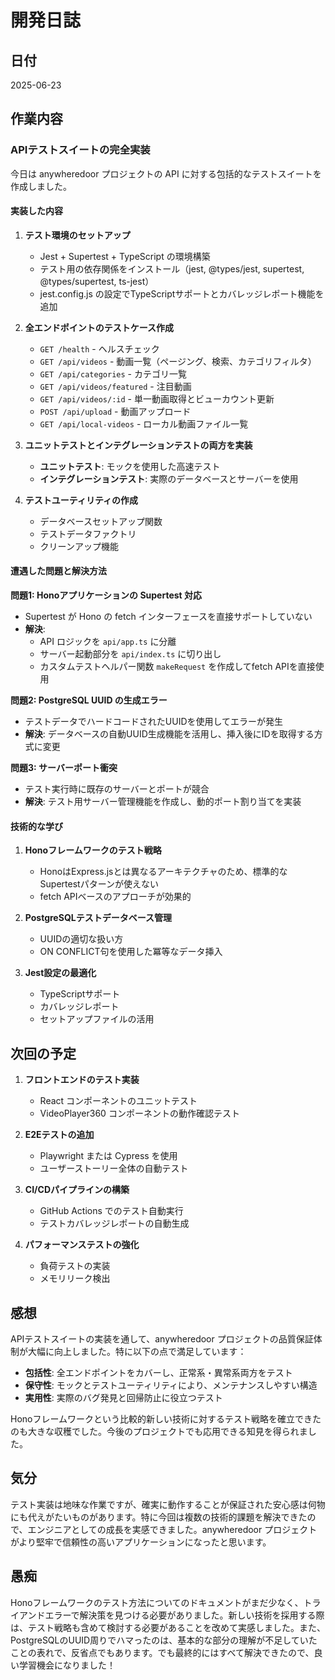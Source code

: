 # 開発日誌

## 日付
2025-06-23

## 作業内容

### APIテストスイートの完全実装

今日は anywheredoor プロジェクトの API に対する包括的なテストスイートを作成しました。

#### 実装した内容
1. **テスト環境のセットアップ**
   - Jest + Supertest + TypeScript の環境構築
   - テスト用の依存関係をインストール（jest, @types/jest, supertest, @types/supertest, ts-jest）
   - jest.config.js の設定でTypeScriptサポートとカバレッジレポート機能を追加

2. **全エンドポイントのテストケース作成**
   - `GET /health` - ヘルスチェック
   - `GET /api/videos` - 動画一覧（ページング、検索、カテゴリフィルタ）
   - `GET /api/categories` - カテゴリ一覧
   - `GET /api/videos/featured` - 注目動画
   - `GET /api/videos/:id` - 単一動画取得とビューカウント更新
   - `POST /api/upload` - 動画アップロード
   - `GET /api/local-videos` - ローカル動画ファイル一覧

3. **ユニットテストとインテグレーションテストの両方を実装**
   - **ユニットテスト**: モックを使用した高速テスト
   - **インテグレーションテスト**: 実際のデータベースとサーバーを使用

4. **テストユーティリティの作成**
   - データベースセットアップ関数
   - テストデータファクトリ
   - クリーンアップ機能

#### 遭遇した問題と解決方法

**問題1: Honoアプリケーションの Supertest 対応**
- Supertest が Hono の fetch インターフェースを直接サポートしていない
- **解決**: 
  - API ロジックを `api/app.ts` に分離
  - サーバー起動部分を `api/index.ts` に切り出し
  - カスタムテストヘルパー関数 `makeRequest` を作成してfetch APIを直接使用

**問題2: PostgreSQL UUID の生成エラー**
- テストデータでハードコードされたUUIDを使用してエラーが発生
- **解決**: データベースの自動UUID生成機能を活用し、挿入後にIDを取得する方式に変更

**問題3: サーバーポート衝突**
- テスト実行時に既存のサーバーとポートが競合
- **解決**: テスト用サーバー管理機能を作成し、動的ポート割り当てを実装

#### 技術的な学び

1. **Honoフレームワークのテスト戦略**
   - HonoはExpress.jsとは異なるアーキテクチャのため、標準的なSupertestパターンが使えない
   - fetch APIベースのアプローチが効果的

2. **PostgreSQLテストデータベース管理**
   - UUIDの適切な扱い方
   - ON CONFLICT句を使用した冪等なデータ挿入

3. **Jest設定の最適化**
   - TypeScriptサポート
   - カバレッジレポート
   - セットアップファイルの活用

## 次回の予定

1. **フロントエンドのテスト実装**
   - React コンポーネントのユニットテスト
   - VideoPlayer360 コンポーネントの動作確認テスト

2. **E2Eテストの追加**
   - Playwright または Cypress を使用
   - ユーザーストーリー全体の自動テスト

3. **CI/CDパイプラインの構築**
   - GitHub Actions でのテスト自動実行
   - テストカバレッジレポートの自動生成

4. **パフォーマンステストの強化**
   - 負荷テストの実装
   - メモリリーク検出

## 感想

APIテストスイートの実装を通して、anywheredoor プロジェクトの品質保証体制が大幅に向上しました。特に以下の点で満足しています：

- **包括性**: 全エンドポイントをカバーし、正常系・異常系両方をテスト
- **保守性**: モックとテストユーティリティにより、メンテナンスしやすい構造
- **実用性**: 実際のバグ発見と回帰防止に役立つテスト

Honoフレームワークという比較的新しい技術に対するテスト戦略を確立できたのも大きな収穫でした。今後のプロジェクトでも応用できる知見を得られました。

## 気分

テスト実装は地味な作業ですが、確実に動作することが保証された安心感は何物にも代えがたいものがあります。特に今回は複数の技術的課題を解決できたので、エンジニアとしての成長を実感できました。anywheredoor プロジェクトがより堅牢で信頼性の高いアプリケーションになったと思います。

## 愚痴

Honoフレームワークのテスト方法についてのドキュメントがまだ少なく、トライアンドエラーで解決策を見つける必要がありました。新しい技術を採用する際は、テスト戦略も含めて検討する必要があることを改めて実感しました。また、PostgreSQLのUUID周りでハマったのは、基本的な部分の理解が不足していたことの表れで、反省点でもあります。でも最終的にはすべて解決できたので、良い学習機会になりました！